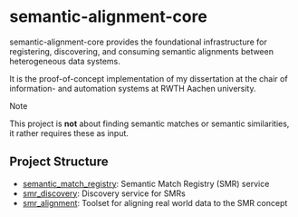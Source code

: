 # semantic-alignment-core

semantic-alignment-core provides the foundational infrastructure for registering, discovering, and consuming 
semantic alignments between heterogeneous data systems.

It is the proof-of-concept implementation of my dissertation at the chair of information- and automation systems at 
RWTH Aachen university.

> [!note]
> This project is **not** about finding semantic matches or semantic similarities, it rather requires these as input.

## Project Structure

- [semantic_match_registry](/semantic_match_registry): Semantic Match Registry (SMR) service
- [smr_discovery](/smr_discovery): Discovery service for SMRs
- [smr_alignment](/smr_alignment): Toolset for aligning real world data to the SMR concept

